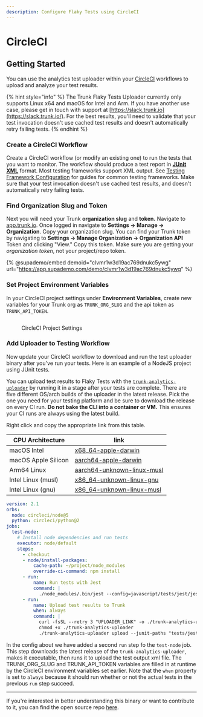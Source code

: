 ```yaml
---
description: Configure Flaky Tests using CircleCI
---
```


# CircleCI

## Getting Started

You can use the analytics test uploader within your [CircleCI](https://circleci.com/) workflows to upload and analyze your test results.

{% hint style="info" %}
The Trunk Flaky Tests Uploader currently only supports Linux x64 and macOS for Intel and Arm. If you have another use case, please get in touch with support at [https://slack.trunk.io](https://slack.trunk.io/). For the best results, you'll need to validate that your test invocation doesn't use cached test results and doesn't automatically retry failing tests.
{% endhint %}

### Create a CircleCI Workflow

Create a CircleCI workflow (or modify an existing one) to run the tests that you want to monitor. The workflow should produce a test report in [**JUnit XML**](https://github.com/testmoapp/junitxml) format. Most testing frameworks support XML output. See [Testing Framework Configuration](../frameworks/) for guides for common testing frameworks. Make sure that your test invocation doesn't use cached test results, and doesn't automatically retry failing tests.

### Find Organization Slug and Token

Next you will need your Trunk **organization slug** and **token.** Navigate to [app.trunk.io](http://app.trunk.io). Once logged in navigate to **Settings -> Manage -> Organization**. Copy your organization slug. You can find your Trunk token by navigating to **Settings → Manage Organization → Organization API** Token and clicking "View." Copy this token. Make sure you are getting your _organization token_, not your project/repo token.

{% @supademo/embed demoid="clvmr1w3d19ac769dnukc5ywg" url="https://app.supademo.com/demo/clvmr1w3d19ac769dnukc5ywg" %}

### Set Project Environment Variables

In your CircleCI project settings under **Environment Variables**, create new variables for your Trunk org as `TRUNK_ORG_SLUG` and the api token as `TRUNK_API_TOKEN`.

<figure><img src="../../.gitbook/assets/CircleCI-env-var-settings-screenshot.png" alt=""><figcaption><p>CircleCI Project Settings</p></figcaption></figure>

### Add Uploader to Testing Workflow

Now update your CircleCI workflow to download and run the test uploader binary after you've run your tests. Here is an example of a NodeJS project using JUnit tests.

You can upload test results to Flaky Tests with
the [`trunk-analytics-uploader`](https://github.com/trunk-io/analytics-uploader) by running it in a stage after
your tests are complete. There are five different OS/arch builds of the uploader in the latest release.
Pick the one you need for your testing platform and be sure to download the release on every CI run.
**Do not bake the CLI into a container or VM.** This ensures your CI runs are always using the latest build.

Right click and copy the appropriate link from this table.

| CPU Architecture    | link                                                                                                                                                   |
|---------------------|--------------------------------------------------------------------------------------------------------------------------------------------------------|
| macOS Intel         | [x68_64-apple-darwin](https://github.com/trunk-io/analytics-cli/releases/latest/download/trunk-analytics-cli-x86_64-apple-darwin.tar.gz)               |
| macOS Apple Silicon | [aarch64-apple-darwin](https://github.com/trunk-io/analytics-cli/releases/latest/download/trunk-analytics-cli-aarch64-apple-darwin.tar.gz)             |
| Arm64 Linux         | [aarch64-unknown-linux-musl](https://github.com/trunk-io/analytics-cli/releases/latest/download/trunk-analytics-cli-aarch64-unknown-linux-musl.tar.gz) |
| Intel Linux (musl)  | [x86_64-unknown-linux-gnu](https://github.com/trunk-io/analytics-cli/releases/latest/download/trunk-analytics-cli-x86_64-unknown-linux-gnu.tar.gz)     |
| Intel Linux (gnu)   | [x86_64-unknown-linux-musl](https://github.com/trunk-io/analytics-cli/releases/latest/download/trunk-analytics-cli-x86_64-unknown-linux-musl.tar.gz)   |




```yaml
version: 2.1
orbs:
  node: circleci/node@5
  python: circleci/python@2
jobs:
  test-node:
    # Install node dependencies and run tests
    executor: node/default
    steps:
      - checkout
      - node/install-packages:
          cache-path: ~/project/node_modules
          override-ci-command: npm install
      - run:
          name: Run tests with Jest
          command: |
            ./node_modules/.bin/jest --config=javascript/tests/jest/jest.config.json javascript/tests/jest/**/*.js
      - run:
          name: Upload test results to Trunk
          when: always
          command: |
            curl -fsSL --retry 3 "UPLOADER_LINK" -o ./trunk-analytics-uploader
            chmod +x ./trunk-analytics-uploader
            ./trunk-analytics-uploader upload --junit-paths "tests/jest/jest_junit_test.xml" --org-url-slug ${TRUNK_ORG_SLUG} --token ${TRUNK_API_TOKEN}


```

In the config about we have added a second `run` step fo the `test-node` job. This step downloads the latest release of the `trunk-analytics-uploader`, makes it executable, then runs it to upload the test output xml file. The TRUNK\_ORG\_SLUG and TRUNK\_API\_TOKEN variables are filled in at runtime by the CircleCI environment variables set earlier. Note that the `when` property is set to `always` because it should run whether or not the actual tests in the previous `run` step succeed.

***

If you're interested in better understanding this binary or want to contribute to it, you can find the open source repo [here](https://github.com/trunk-io/analytics-cli).
